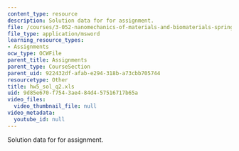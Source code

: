 ```yaml
---
content_type: resource
description: Solution data for for assignment.
file: /courses/3-052-nanomechanics-of-materials-and-biomaterials-spring-2007/9d85e670f7543ae484d457516717b65a_hw5_sol_q2.xls
file_type: application/msword
learning_resource_types:
- Assignments
ocw_type: OCWFile
parent_title: Assignments
parent_type: CourseSection
parent_uid: 922432df-afab-e294-318b-a73cbb705744
resourcetype: Other
title: hw5_sol_q2.xls
uid: 9d85e670-f754-3ae4-84d4-57516717b65a
video_files:
  video_thumbnail_file: null
video_metadata:
  youtube_id: null
---
```

Solution data for for assignment.


